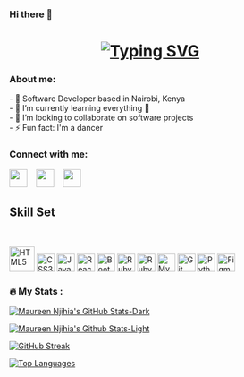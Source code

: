### Hi there 👋
<h1 align="center">
  <a href="https://git.io/typing-svg"><img src="https://readme-typing-svg.demolab.com?  font=Fira+Code&size=30&pause=1000&color=F73D61&center=true&vCenter=true&width=435&lines=Nice+to+see+you+👋;I'm+Maureen😊" alt="Typing SVG" />
  </a>
</h1>

<h3>About me:</h3>
- 🔭 Software Developer based in Nairobi, Kenya
<br>
- 🌱 I’m currently learning everything 🤣
<br>
- 👯 I’m looking to collaborate on software projects
<br>
- ⚡ Fun fact: I'm a dancer
<br>

<h3>Connect with me:</h3>
<a href="https://www.linkedin.com/in/maureen-njihia-9812931ab"><img height="32" width="32" src="https://cdn.simpleicons.org/linkedin/0A66C2" /></a>
 &nbsp;&nbsp;
<a href="mailto:developer.njihia@gmail.com"><img height="32" width="32" src="https://cdn.simpleicons.org/gmail/EA4335" /></a>
&nbsp;&nbsp;
<a href="https://twitter.com/Njihia413"><img height="32" width="32" src="https://cdn.simpleicons.org/twitter/1DA1F2" /></a>

<h2>Skill Set</h2><br>
<p>
<img title="HTML5" height="45" width="45" src="https://cdn.simpleicons.org/html5/E34F26">
<img title="CSS3" height="32" src="https://img.icons8.com/color/512/css3.png">
<img title="Javascript" height="32" src="https://img.icons8.com/color/512/javascript.png">
<img title="React" height="32" src="https://github.com/Njihia413/Njihia413/assets/70540294/2f9f06b4-432e-44f8-9db4-1895c2681e27">
<img title="Bootstrap" height="32" src="https://img.icons8.com/color/512/bootstrap.png">
<img title="Ruby" height="32" src="https://img.icons8.com/color/512/ruby-programming-language.png">
<img title="Ruby on Rails" height="32" src="https://img.icons8.com/windows/512/ruby-on-rails.png">
<img title="MySQL" height="32" src="https://img.icons8.com/fluency/512/mysql-logo.png">
<img title="Git" height="32" src="https://img.icons8.com/color/512/git.png">
<img title="Python" height="32" src="https://github.com/Njihia413/Njihia413/assets/70540294/5d32bef0-3f0f-4b30-80d6-a846fcabc1e0">
</code>
<img title="Figma" height="32" src="https://github.com/Njihia413/Njihia413/assets/70540294/ce84b4cd-2376-4bf7-bd2d-bed53264590a">
</p>

### :fire: My Stats :
[![Maureen Njihia's GitHub Stats-Dark](https://github-readme-stats.vercel.app/api?username=Njihia413&show_icons=true&theme=dark#gh-dark-mode-only)](https://github.com/anuraghazra/github-readme-stats#gh-dark-mode-only)

[![Maureen Njihia's Github Stats-Light](https://github-readme-stats.vercel.app/api?username=Njihia413&show_icons=true&theme=default#gh-light-mode-only)](https://github.com/anuraghazra/github-readme-stats#gh-light-mode-only)

[![GitHub Streak](http://github-readme-streak-stats.herokuapp.com?user=Njihia413&theme=dark&background=000000)](https://git.io/streak-stats)

[![Top Languages](https://github-readme-stats.vercel.app/api/top-langs/?username=Njihia413&layout=compact&theme=vision-friendly-dark)](https://github.com/anuraghazra/github-readme-stats)

<!--
**Njihia413/Njihia413** is a ✨ _special_ ✨ repository because its `README.md` (this file) appears on your GitHub profile.

Here are some ideas to get you started:


-->

